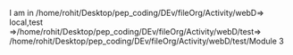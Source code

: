 I am in /home/rohit/Desktop/pep_coding/DEv/fileOrg/Activity/webD=> local,test =>/home/rohit/Desktop/pep_coding/DEv/fileOrg/Activity/webD/test=> /home/rohit/Desktop/pep_coding/DEv/fileOrg/Activity/webD/test/Module 3